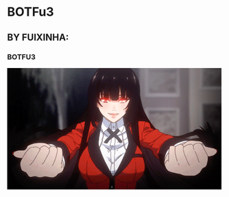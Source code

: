 # BOTFu3
## BY FUIXINHA: 
### BOTFU3

![USE O BUT](https://github.com/klfrvrfuxinha21/BOTFu3/blob/main/tumblr_c51c246c2f971d07d6301e2ac5d10fbd_89c50a9c_500.gif)


